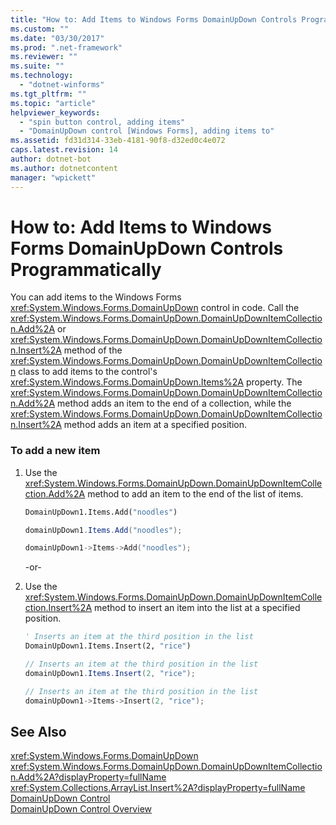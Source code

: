 ```yaml
---
title: "How to: Add Items to Windows Forms DomainUpDown Controls Programmatically"
ms.custom: ""
ms.date: "03/30/2017"
ms.prod: ".net-framework"
ms.reviewer: ""
ms.suite: ""
ms.technology: 
  - "dotnet-winforms"
ms.tgt_pltfrm: ""
ms.topic: "article"
helpviewer_keywords: 
  - "spin button control, adding items"
  - "DomainUpDown control [Windows Forms], adding items to"
ms.assetid: fd31d314-33eb-4181-90f8-d32ed0c4e072
caps.latest.revision: 14
author: dotnet-bot
ms.author: dotnetcontent
manager: "wpickett"
---
```

# How to: Add Items to Windows Forms DomainUpDown Controls Programmatically
You can add items to the Windows Forms <xref:System.Windows.Forms.DomainUpDown> control in code. Call the <xref:System.Windows.Forms.DomainUpDown.DomainUpDownItemCollection.Add%2A> or <xref:System.Windows.Forms.DomainUpDown.DomainUpDownItemCollection.Insert%2A> method of the <xref:System.Windows.Forms.DomainUpDown.DomainUpDownItemCollection> class to add items to the control's <xref:System.Windows.Forms.DomainUpDown.Items%2A> property. The <xref:System.Windows.Forms.DomainUpDown.DomainUpDownItemCollection.Add%2A> method adds an item to the end of a collection, while the <xref:System.Windows.Forms.DomainUpDown.DomainUpDownItemCollection.Insert%2A> method adds an item at a specified position.  
  
### To add a new item  
  
1.  Use the <xref:System.Windows.Forms.DomainUpDown.DomainUpDownItemCollection.Add%2A> method to add an item to the end of the list of items.  
  
    ```vb  
    DomainUpDown1.Items.Add("noodles")  
    ```  
  
    ```csharp  
    domainUpDown1.Items.Add("noodles");  
    ```  
  
    ```cpp  
    domainUpDown1->Items->Add("noodles");  
    ```  
  
     -or-  
  
2.  Use the <xref:System.Windows.Forms.DomainUpDown.DomainUpDownItemCollection.Insert%2A> method to insert an item into the list at a specified position.  
  
    ```vb  
    ' Inserts an item at the third position in the list  
    DomainUpDown1.Items.Insert(2, "rice")  
    ```  
  
    ```csharp  
    // Inserts an item at the third position in the list  
    domainUpDown1.Items.Insert(2, "rice");  
    ```  
  
    ```cpp  
    // Inserts an item at the third position in the list  
    domainUpDown1->Items->Insert(2, "rice");  
    ```  
  
## See Also  
 <xref:System.Windows.Forms.DomainUpDown>   
 <xref:System.Windows.Forms.DomainUpDown.DomainUpDownItemCollection.Add%2A?displayProperty=fullName>   
 <xref:System.Collections.ArrayList.Insert%2A?displayProperty=fullName>   
 [DomainUpDown Control](../../../../docs/framework/winforms/controls/domainupdown-control-windows-forms.md)   
 [DomainUpDown Control Overview](../../../../docs/framework/winforms/controls/domainupdown-control-overview-windows-forms.md)
